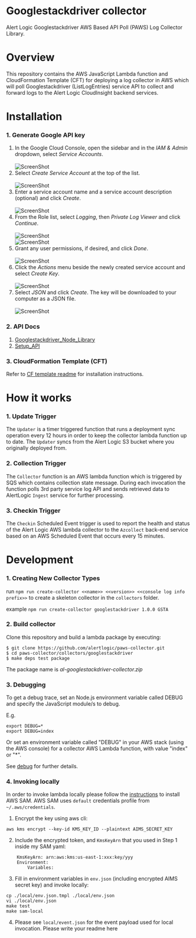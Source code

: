 # Googlestackdriver collector
Alert Logic Googlestackdriver AWS Based API Poll (PAWS) Log Collector Library.

# Overview
This repository contains the AWS JavaScript Lambda function and CloudFormation 
Template (CFT) for deploying a log collector in AWS which will poll Googlestackdriver (ListLogEntries) service API to collect and 
forward logs to the Alert Logic CloudInsight backend services.

# Installation

### 1. Generate Google API key
1. In the Google Cloud Console, open the sidebar and in the *IAM & Admin* dropdown, select *Service Accounts*.<br /><br />
![ScreenShot](./docs/img_1.png)<br />
2. Select *Create Service Account* at the top of the list.<br /><br />
![ScreenShot](./docs/img_2.png)<br />
3. Enter a service account name and a service account description (optional) and click *Create*.<br /><br />
![ScreenShot](./docs/img_3.png)<br />
4. From the Role list, select *Logging*, then *Private Log Viewer* and click *Continue*.<br /><br />
![ScreenShot](./docs/img_4.png)<br />
![ScreenShot](./docs/img_5.png)<br />
5. Grant any user permissions, if desired, and click *Done*.<br /><br />
![ScreenShot](./docs/img_6.png)<br />
6. Click the *Actions* menu beside the newly created service account and select *Create Key*.<br /><br />
![ScreenShot](./docs/img_7.png)<br />
7. Select *JSON* and click *Create*. The key will be downloaded to your computer as a JSON file.<br /><br />
![ScreenShot](./docs/img_8.png)<br />

### 2. API Docs

1. [Googlestackdriver_Node_Library](https://www.npmjs.com/package/@google-cloud/logging)
2. [Setup_API](https://cloud.google.com/nodejs/docs/reference/logging/2.0.x/v2.LoggingServiceV2Client#listLogEntries)


### 3. CloudFormation Template (CFT)
Refer to [CF template readme](./cfn/README-GOOGLESTACKDRIVER.md) for installation instructions.

# How it works

### 1. Update Trigger

The `Updater` is a timer triggered function that runs a deployment sync operation 
every 12 hours in order to keep the collector lambda function up to date.
The `Updater` syncs from the Alert Logic S3 bucket where you originally deployed from.

### 2. Collection Trigger

The `Collector` function is an AWS lambda function which is triggered by SQS which contains collection state message.
During each invocation the function polls 3rd party service log API and sends retrieved data to 
AlertLogic `Ingest` service for further processing.

### 3. Checkin Trigger

The `Checkin` Scheduled Event trigger is used to report the health and status of 
the Alert Logic AWS lambda collector to the `Azcollect` back-end service based on 
an AWS Scheduled Event that occurs every 15 minutes.


# Development

### 1. Creating New Collector Types
run `npm run create-collector <<name>> <<version>> <<console log info prefix>>` to create a skeleton collector in the `collectors` folder.

example `npm run create-collector googlestackdriver 1.0.0 GSTA`

### 2. Build collector
Clone this repository and build a lambda package by executing:
```
$ git clone https://github.com/alertlogic/paws-collector.git
$ cd paws-collector/collectors/googlestackdriver
$ make deps test package
```

The package name is *al-googlestackdriver-collector.zip*

### 3. Debugging

To get a debug trace, set an Node.js environment variable called DEBUG and
specify the JavaScript module/s to debug.

E.g.

```
export DEBUG=*
export DEBUG=index
```

Or set an environment variable called "DEBUG" in your AWS stack (using the AWS 
console) for a collector AWS Lambda function, with value "index" or "\*".

See [debug](https://www.npmjs.com/package/debug) for further details.

### 4. Invoking locally

In order to invoke lambda locally please follow the [instructions](https://docs.aws.amazon.com/lambda/latest/dg/sam-cli-requirements.html) to install AWS SAM.
AWS SAM uses `default` credentials profile from `~/.aws/credentials`.

  1. Encrypt the key using aws cli:
```
aws kms encrypt --key-id KMS_KEY_ID --plaintext AIMS_SECRET_KEY
```
  2. Include the encrypted token, and `KmsKeyArn` that you used in Step 1 inside my SAM yaml:
```
    KmsKeyArn: arn:aws:kms:us-east-1:xxx:key/yyy
    Environment:
        Variables:
```
  3. Fill in environment variables in `env.json` (including encrypted AIMS secret key) and invoke locally:

```
cp ./local/env.json.tmpl ./local/env.json
vi ./local/env.json
make test
make sam-local
```
  4. Please see `local/event.json` for the event payload used for local invocation.
Please write your readme here

